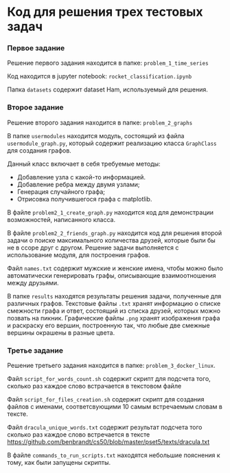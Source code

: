 # Код для решения трех тестовых задач


### Первое задание

Решение первого задания находится в папке: `problem_1_time_series`

Код находится в jupyter notebook: `rocket_classification.ipynb`

Папка `datasets` содержит dataset Ham, используемый для решения.


### Второе задание

Решение второго задания находится в папке: `problem_2_graphs`

В папке `usermodules` находится модуль, состоящий
из файла `usermodule_graph.py`, который содержит
реализацию класса `GraphClass` для создания графов.

Данный класс включает в себя требуемые методы:

- Добавление узла с какой-то информацией.
- Добавление ребра между двумя узлами;
- Генерация случайного графа;
- Отрисовка получившегося графа с matplotlib.

В файле `problem2_1_create_graph.py`
находится код для демонстрации возможностей, написанного класса.

В файле `problem2_2_friends_graph.py`
находится код для решения второй задачи о поиске максимального
количества друзей, которые были бы не в ссоре друг с другом.
Решение задачи выполняется с использование модуля, для построения графов.

Файл `names.txt` содержит мужские и женские имена, чтобы можно было
автоматически генерировать графы, описывающие взаимоотношения между
друзьями.

В папке `results` находятся результаты решения задачи, полученные 
для различных графов.
Текстовые файлы `.txt` хранят информацию о списке смежности графа
и ответ, состоящий из списка друзей, которых можно позвать на пикник.
Графические файлы `.png` хранят изображения графа и раскраску его вершин,
построенную так, что любые две смежные вершины окрашены в разные цвета.


### Третье задание

Решение третьего задания находится в папке: `problem_3_docker_linux`.

Файл `script_for_words_count.sh` содержит скрипт
для подсчета того, сколько раз каждое слово встрачается
в текстовом файле

Файл `script_for_files_creation.sh` содержит скрипт
для создания файлов с именами, соответсвующими 10
самым встречаемым словам в тексте.

Файл `dracula_unique_words.txt` содержит результат подсчета
того сколько раз каждое слово встречается в тексте 
https://github.com/benbrandt/cs50/blob/master/pset5/texts/dracula.txt

В файле `commands_to_run_scripts.txt` находятся небольшие пояснения к
тому, как были запущены скрипты. 
